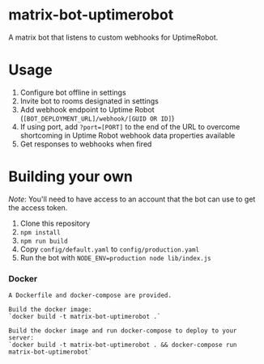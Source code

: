 # matrix-bot-uptimerobot

A matrix bot that listens to custom webhooks for UptimeRobot.

# Usage

1. Configure bot offline in settings
2. Invite bot to rooms designated in settings
3. Add webhook endpoint to Uptime Robot (`[BOT_DEPLOYMENT_URL]/webhook/[GUID OR ID]`)
4. If using port, add `?port=[PORT]` to the end of the URL to overcome shortcoming in Uptime Robot webhook data properties available
5. Get responses to webhooks when fired

# Building your own

*Note*: You'll need to have access to an account that the bot can use to get the access token.

1. Clone this repository
2. `npm install`
3. `npm run build`
4. Copy `config/default.yaml` to `config/production.yaml`
5. Run the bot with `NODE_ENV=production node lib/index.js`

### Docker

```
A Dockerfile and docker-compose are provided.

Build the docker image:
`docker build -t matrix-bot-uptimerobot .`

Build the docker image and run docker-compose to deploy to your server:
`docker build -t matrix-bot-uptimerobot . && docker-compose run matrix-bot-uptimerobot`
```
